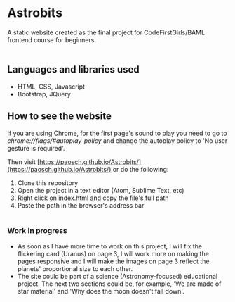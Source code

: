 # Astrobits #

A static website created as the final project for CodeFirstGirls/BAML frontend course for beginners.
<br><br>

## Languages and libraries used ##
* HTML, CSS, Javascript
* Bootstrap, JQuery

## How to see the website ##
If you are using Chrome, for the first page's sound to play you need to go to *chrome://flags/#autoplay-policy* and change the autoplay policy to 'No user gesture is required'.

Then visit [https://paosch.github.io/Astrobits/](https://paosch.github.io/Astrobits/) or do the following:

1. Clone this repository 
2. Open the project in a text editor (Atom, Sublime Text, etc)
3. Right click on index.html and copy the file's full path
4. Paste the path in the browser's address bar
<br><br>


### Work in progress ###

* As soon as I have more time to work on this project, I will fix the flickering card (Uranus) on page 3, I will work more on making the pages responsive and I will make the images on page 3 reflect the planets' proportional size to each other.
* The site could be part of a science (Astronomy-focused) educational project. The next two sections could be, for example, 'We are made of star material' and 'Why does the moon doesn't fall down'.
